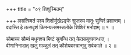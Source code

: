 +++
title = "०९ शिशुस्मितम्"

+++
लसत्स्मितं पश्य शिशोर्मुखेऽङ्के सुप्तस्य मातुः सुचिरं प्रशान्तम् ।  
वदास्ति हे तत्सदृशं किमन्यत्समस्तलोके शिशिरं मनोज्ञम् ॥ १ ॥

सोमाच्च सौम्यं मधुनश्च मिष्टं सुगन्धि तत् केतकपुष्पगन्धात् ।  
वीणानिनादात् खलु मञ्जुलं तत् कौशेयवस्त्रान्मृदु सर्वकाले ॥ २ ॥
